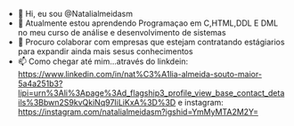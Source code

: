 - 👋 Hi, eu sou @Natalialmeidasm
- 🌱 Atualmente estou aprendendo Programaçao em C,HTML,DDL E DML no meu curso de análise e desenvolvimento de sistemas
- 💞️ Procuro colaborar com empresas que estejam contratando estágiarios para expandir ainda mais sesus conhecimentos
- 📫 Como chegar até mim...através do linkdein: https://www.linkedin.com/in/nat%C3%A1lia-almeida-souto-maior-5a4a251b3?lipi=urn%3Ali%3Apage%3Ad_flagship3_profile_view_base_contact_details%3Bbwn2S9kvQkiNq97IiLiKxA%3D%3D
e instagram: https://instagram.com/natalialmeidasm?igshid=YmMyMTA2M2Y=

